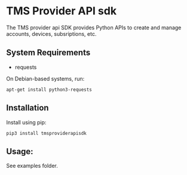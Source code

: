 # TMS Provider API sdk
The TMS provider api SDK provides Python APIs to create and manage accounts, devices, subsriptions, etc. 

## System Requirements
 * requests
 
 On Debian-based systems, run:
 
 `apt-get install python3-requests`
 

## Installation
Install using pip:

`pip3 install tmsproviderapisdk`

## Usage:

See examples folder.